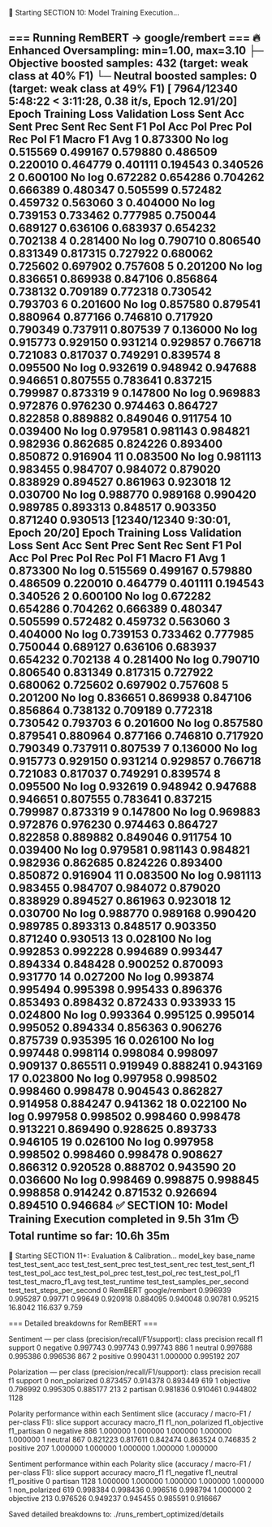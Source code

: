 🚀 Starting SECTION 10: Model Training Execution...

=== Running RemBERT -> google/rembert ===
🔥 Enhanced Oversampling: min=1.00, max=3.10
   ├─ Objective boosted samples: 432 (target: weak class at 40% F1)
   └─ Neutral boosted samples: 0 (target: weak class at 49% F1)
 [ 7964/12340 5:48:22 < 3:11:28, 0.38 it/s, Epoch 12.91/20]
Epoch	Training Loss	Validation Loss	Sent Acc	Sent Prec	Sent Rec	Sent F1	Pol Acc	Pol Prec	Pol Rec	Pol F1	Macro F1 Avg
1	0.873300	No log	0.515569	0.499167	0.579880	0.486509	0.220010	0.464779	0.401111	0.194543	0.340526
2	0.600100	No log	0.672282	0.654286	0.704262	0.666389	0.480347	0.505599	0.572482	0.459732	0.563060
3	0.404000	No log	0.739153	0.733462	0.777985	0.750044	0.689127	0.636106	0.683937	0.654232	0.702138
4	0.281400	No log	0.790710	0.806540	0.831349	0.817315	0.727922	0.680062	0.725602	0.697902	0.757608
5	0.201200	No log	0.836651	0.869938	0.847106	0.856864	0.738132	0.709189	0.772318	0.730542	0.793703
6	0.201600	No log	0.857580	0.879541	0.880964	0.877166	0.746810	0.717920	0.790349	0.737911	0.807539
7	0.136000	No log	0.915773	0.929150	0.931214	0.929857	0.766718	0.721083	0.817037	0.749291	0.839574
8	0.095500	No log	0.932619	0.948942	0.947688	0.946651	0.807555	0.783641	0.837215	0.799987	0.873319
9	0.147800	No log	0.969883	0.972876	0.976230	0.974463	0.864727	0.822858	0.889882	0.849046	0.911754
10	0.039400	No log	0.979581	0.981143	0.984821	0.982936	0.862685	0.824226	0.893400	0.850872	0.916904
11	0.083500	No log	0.981113	0.983455	0.984707	0.984072	0.879020	0.838929	0.894527	0.861963	0.923018
12	0.030700	No log	0.988770	0.989168	0.990420	0.989785	0.893313	0.848517	0.903350	0.871240	0.930513
 [12340/12340 9:30:01, Epoch 20/20]
Epoch	Training Loss	Validation Loss	Sent Acc	Sent Prec	Sent Rec	Sent F1	Pol Acc	Pol Prec	Pol Rec	Pol F1	Macro F1 Avg
1	0.873300	No log	0.515569	0.499167	0.579880	0.486509	0.220010	0.464779	0.401111	0.194543	0.340526
2	0.600100	No log	0.672282	0.654286	0.704262	0.666389	0.480347	0.505599	0.572482	0.459732	0.563060
3	0.404000	No log	0.739153	0.733462	0.777985	0.750044	0.689127	0.636106	0.683937	0.654232	0.702138
4	0.281400	No log	0.790710	0.806540	0.831349	0.817315	0.727922	0.680062	0.725602	0.697902	0.757608
5	0.201200	No log	0.836651	0.869938	0.847106	0.856864	0.738132	0.709189	0.772318	0.730542	0.793703
6	0.201600	No log	0.857580	0.879541	0.880964	0.877166	0.746810	0.717920	0.790349	0.737911	0.807539
7	0.136000	No log	0.915773	0.929150	0.931214	0.929857	0.766718	0.721083	0.817037	0.749291	0.839574
8	0.095500	No log	0.932619	0.948942	0.947688	0.946651	0.807555	0.783641	0.837215	0.799987	0.873319
9	0.147800	No log	0.969883	0.972876	0.976230	0.974463	0.864727	0.822858	0.889882	0.849046	0.911754
10	0.039400	No log	0.979581	0.981143	0.984821	0.982936	0.862685	0.824226	0.893400	0.850872	0.916904
11	0.083500	No log	0.981113	0.983455	0.984707	0.984072	0.879020	0.838929	0.894527	0.861963	0.923018
12	0.030700	No log	0.988770	0.989168	0.990420	0.989785	0.893313	0.848517	0.903350	0.871240	0.930513
13	0.028100	No log	0.992853	0.992228	0.994689	0.993447	0.894334	0.848428	0.900252	0.870093	0.931770
14	0.027200	No log	0.993874	0.995494	0.995398	0.995433	0.896376	0.853493	0.898432	0.872433	0.933933
15	0.024800	No log	0.993364	0.995125	0.995014	0.995052	0.894334	0.856363	0.906276	0.875739	0.935395
16	0.026100	No log	0.997448	0.998114	0.998084	0.998097	0.909137	0.865511	0.919949	0.888241	0.943169
17	0.023800	No log	0.997958	0.998502	0.998460	0.998478	0.904543	0.862827	0.914958	0.884247	0.941362
18	0.022100	No log	0.997958	0.998502	0.998460	0.998478	0.913221	0.869490	0.928625	0.893733	0.946105
19	0.026100	No log	0.997958	0.998502	0.998460	0.998478	0.908627	0.866312	0.920528	0.888702	0.943590
20	0.036600	No log	0.998469	0.998875	0.998845	0.998858	0.914242	0.871532	0.926694	0.894510	0.946684
✅ SECTION 10: Model Training Execution completed in 9.5h 31m
🕒 Total runtime so far: 10.6h 35m
------------------------------------------------------------

🚀 Starting SECTION 11+: Evaluation & Calibration...
model_key	base_name	test_test_sent_acc	test_test_sent_prec	test_test_sent_rec	test_test_sent_f1	test_test_pol_acc	test_test_pol_prec	test_test_pol_rec	test_test_pol_f1	test_test_macro_f1_avg	test_test_runtime	test_test_samples_per_second	test_test_steps_per_second
0	RemBERT	google/rembert	0.996939	0.995287	0.99771	0.99649	0.920918	0.884095	0.940048	0.90781	0.95215	16.8042	116.637	9.759


=== Detailed breakdowns for RemBERT ===

Sentiment — per class (precision/recall/F1/support):
class	precision	recall	f1	support
0	negative	0.997743	0.997743	0.997743	886
1	neutral	0.997688	0.995386	0.996536	867
2	positive	0.990431	1.000000	0.995192	207

Polarization — per class (precision/recall/F1/support):
class	precision	recall	f1	support
0	non_polarized	0.873457	0.914378	0.893449	619
1	objective	0.796992	0.995305	0.885177	213
2	partisan	0.981836	0.910461	0.944802	1128

Polarity performance within each Sentiment slice (accuracy / macro-F1 / per-class F1):
slice	support	accuracy	macro_f1	f1_non_polarized	f1_objective	f1_partisan
0	negative	886	1.000000	1.000000	1.000000	1.000000	1.000000
1	neutral	867	0.821223	0.817611	0.842474	0.863524	0.746835
2	positive	207	1.000000	1.000000	1.000000	1.000000	1.000000

Sentiment performance within each Polarity slice (accuracy / macro-F1 / per-class F1):
slice	support	accuracy	macro_f1	f1_negative	f1_neutral	f1_positive
0	partisan	1128	1.000000	1.000000	1.000000	1.000000	1.000000
1	non_polarized	619	0.998384	0.998436	0.996516	0.998794	1.000000
2	objective	213	0.976526	0.949237	0.945455	0.985591	0.916667

Saved detailed breakdowns to: ./runs_rembert_optimized/details

